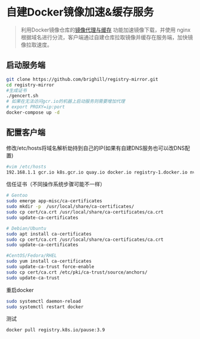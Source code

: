# 自建Docker镜像加速&缓存服务

> 利用Docker镜像仓库的[镜像代理与缓存](https://docs.docker.com/registry/recipes/mirror/) 功能加速镜像下载，并使用 nginx 根据域名进行分流，客户端通过自建仓库拉取镜像并缓存在服务端，加快镜像拉取速度。

## 启动服务端
```sh
git clone https://github.com/brighill/registry-mirror.git
cd registry-mirror
#生成证书
./gencert.sh
# 如果在无法访问gcr.io的机器上启动服务则需要增加代理
# export PROXY=ip:port
docker-compose up -d
```

## 配置客户端
修改/etc/hosts将域名解析劫持到自己的IP(如果有自建DNS服务也可以改DNS配置)
```sh
#vim /etc/hosts 
192.168.1.1 gcr.io k8s.gcr.io quay.io docker.io registry-1.docker.io nvcr.io registry.k8s.io custom.local
```

信任证书（不同操作系统步骤可能不一样）
```sh
# Gentoo
sudo emerge app-misc/ca-certificates
sudo mkdir -p  /usr/local/share/ca-certificates/
sudo cp cert/ca.crt /usr/local/share/ca-certificates/ca.crt
sudo update-ca-certificates
```

```sh
# Debian/Ubuntu
sudo apt install ca-certificates
sudo cp cert/ca.crt /usr/local/share/ca-certificates/ca.crt
sudo update-ca-certificates
```

```sh
#CentOS/Fedora/RHEL
sudo yum install ca-certificates
sudo update-ca-trust force-enable
sudo cp cert/ca.crt /etc/pki/ca-trust/source/anchors/
sudo update-ca-trust
```

重启docker
```sh
sudo systemctl daemon-reload
sudo systemctl restart docker
```

测试

```sh
docker pull registry.k8s.io/pause:3.9
```
